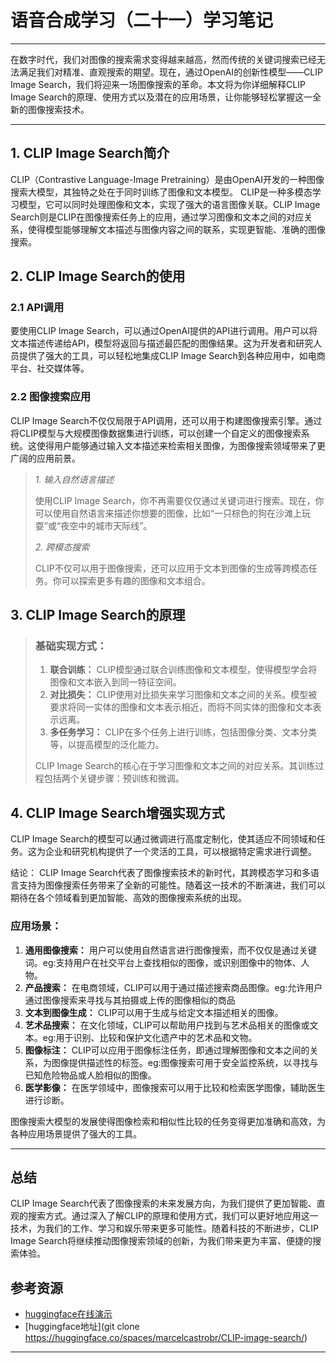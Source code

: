 # 语音合成学习（二十一）学习笔记

---

在数字时代，我们对图像的搜索需求变得越来越高，然而传统的关键词搜索已经无法满足我们对精准、直观搜索的期望。现在，通过OpenAI的创新性模型——CLIP Image Search，我们将迎来一场图像搜索的革命。本文将为你详细解释CLIP Image Search的原理、使用方式以及潜在的应用场景，让你能够轻松掌握这一全新的图像搜索技术。

---

## 1. CLIP Image Search简介

CLIP（Contrastive Language-Image Pretraining）是由OpenAI开发的一种图像搜索大模型，其独特之处在于同时训练了图像和文本模型。 CLIP是一种多模态学习模型，它可以同时处理图像和文本，实现了强大的语言图像关联。CLIP Image Search则是CLIP在图像搜索任务上的应用，通过学习图像和文本之间的对应关系，使得模型能够理解文本描述与图像内容之间的联系，实现更智能、准确的图像搜索。

## 2. CLIP Image Search的使用

### 2.1 API调用

要使用CLIP Image Search，可以通过OpenAI提供的API进行调用。用户可以将文本描述传递给API，模型将返回与描述最匹配的图像结果。这为开发者和研究人员提供了强大的工具，可以轻松地集成CLIP Image Search到各种应用中，如电商平台、社交媒体等。

### 2.2 图像搜索应用

CLIP Image Search不仅仅局限于API调用，还可以用于构建图像搜索引擎。通过将CLIP模型与大规模图像数据集进行训练，可以创建一个自定义的图像搜索系统。这使得用户能够通过输入文本描述来检索相关图像，为图像搜索领域带来了更广阔的应用前景。

>*1. 输入自然语言描述*
>
>使用CLIP Image Search，你不再需要仅仅通过关键词进行搜索。现在，你可以使用自然语言来描述你想要的图像，比如“一只棕色的狗在沙滩上玩耍”或“夜空中的城市天际线”。
>
>*2. 跨模态搜索*
>
>CLIP不仅可以用于图像搜索，还可以应用于文本到图像的生成等跨模态任务。你可以探索更多有趣的图像和文本组合。

## 3. CLIP Image Search的原理

>### 基础实现方式：
>
>1. **联合训练：** CLIP模型通过联合训练图像和文本模型，使得模型学会将图像和文本嵌入到同一特征空间。
>2. **对比损失：** CLIP使用对比损失来学习图像和文本之间的关系。模型被要求将同一实体的图像和文本表示相近，而将不同实体的图像和文本表示远离。
>3. **多任务学习：** CLIP在多个任务上进行训练，包括图像分类、文本分类等，以提高模型的泛化能力。
>
>CLIP Image Search的核心在于学习图像和文本之间的对应关系。其训练过程包括两个关键步骤：预训练和微调。


## 4. CLIP Image Search增强实现方式

CLIP Image Search的模型可以通过微调进行高度定制化，使其适应不同领域和任务。这为企业和研究机构提供了一个灵活的工具，可以根据特定需求进行调整。

结论： CLIP Image Search代表了图像搜索技术的新时代，其跨模态学习和多语言支持为图像搜索任务带来了全新的可能性。随着这一技术的不断演进，我们可以期待在各个领域看到更加智能、高效的图像搜索系统的出现。



### 应用场景：

1. **通用图像搜索：** 用户可以使用自然语言进行图像搜索，而不仅仅是通过关键词。eg:支持用户在社交平台上查找相似的图像，或识别图像中的物体、人物。
2. **产品搜索：** 在电商领域，CLIP可以用于通过描述搜索商品图像。eg:允许用户通过图像搜索来寻找与其拍摄或上传的图像相似的商品
3. **文本到图像生成：** CLIP可以用于生成与给定文本描述相关的图像。
4. **艺术品搜索：** 在文化领域，CLIP可以帮助用户找到与艺术品相关的图像或文本。eg:用于识别、比较和保护文化遗产中的艺术品和文物。
5. **图像标注：** CLIP可以应用于图像标注任务，即通过理解图像和文本之间的关系，为图像提供描述性的标签。eg:图像搜索可用于安全监控系统，以寻找与已知危险物品或人脸相似的图像。
6. **医学影像：** 在医学领域中，图像搜索可以用于比较和检索医学图像，辅助医生进行诊断。

图像搜索大模型的发展使得图像检索和相似性比较的任务变得更加准确和高效，为各种应用场景提供了强大的工具。

---

## 总结
CLIP Image Search代表了图像搜索的未来发展方向，为我们提供了更加智能、直观的搜索方式。通过深入了解CLIP的原理和使用方式，我们可以更好地应用这一技术，为我们的工作、学习和娱乐带来更多可能性。随着科技的不断进步，CLIP Image Search将继续推动图像搜索领域的创新，为我们带来更为丰富、便捷的搜索体验。

## 参考资源
- [huggingface在线演示](https://huggingface.co/spaces/marcelcastrobr/CLIP-image-search)
- [huggingface地址](git clone https://huggingface.co/spaces/marcelcastrobr/CLIP-image-search/)

---

